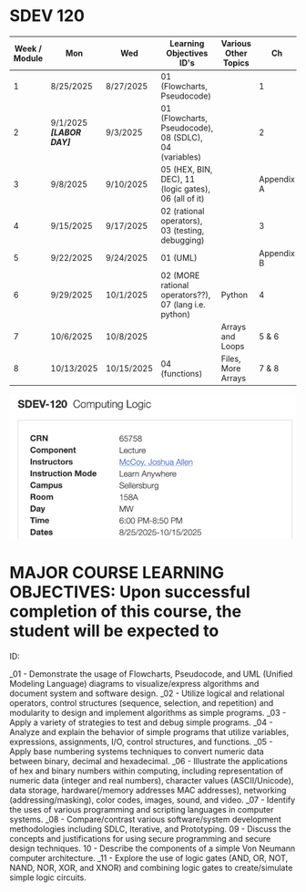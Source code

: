 # SDEV 120



| Week / Module | Mon                        | Wed        | Learning Objectives ID's                               | Various Other Topics | Ch         |
|---------------|----------------------------|------------|--------------------------------------------------------|----------------------|------------|
| 1             | 8/25/2025                  | 8/27/2025  | 01 (Flowcharts, Pseudocode)                            |                      | 1          |
| 2             | 9/1/2025 **_[LABOR DAY]_** | 9/3/2025   | 01 (Flowcharts, Pseudocode), 08 (SDLC), 04 (variables) |                      | 2          |
| 3             | 9/8/2025                   | 9/10/2025  | 05 (HEX, BIN, DEC), 11 (logic gates), 06 (all of it)   |                      | Appendix A |
| 4             | 9/15/2025                  | 9/17/2025  | 02 (rational operators), 03 (testing, debugging)       |                      | 3          |
| 5             | 9/22/2025                  | 9/24/2025  | 01 (UML)                                               |                      | Appendix B |
| 6             | 9/29/2025                  | 10/1/2025  | 02 (MORE rational operators??), 07 (lang i.e. python)  | Python               | 4          |
| 7             | 10/6/2025                  | 10/8/2025  |                                                        | Arrays and Loops     | 5 & 6      |
| 8             | 10/13/2025                 | 10/15/2025 | 04 (functions)                                         | Files, More Arrays   | 7 & 8      |




![class_info.png](class_info.png)



# MAJOR COURSE LEARNING OBJECTIVES: Upon successful completion of this course, the student will be expected to 

ID:

_01 - Demonstrate the usage of Flowcharts, Pseudocode, and UML (Unified Modeling Language) diagrams to visualize/express algorithms and document system and software design.
_02 - Utilize logical and relational operators, control structures (sequence, selection, and repetition) and modularity to design and implement algorithms as simple programs.
_03 - Apply a variety of strategies to test and debug simple programs.
_04 - Analyze and explain the behavior of simple programs that utilize variables, expressions, assignments, I/O, control structures, and functions.
_05 - Apply base numbering systems techniques to convert numeric data  between binary, decimal and hexadecimal.
_06 - Illustrate the applications of hex and binary numbers within computing, including representation of numeric data (integer and real numbers), character values (ASCII/Unicode), data storage, hardware(/memory addresses MAC  addresses), networking (addressing/masking), color codes, images, sound, and video.
_07 - Identify the uses of various programming and scripting languages in computer systems.
_08 - Compare/contrast various software/system development methodologies including SDLC, Iterative, and Prototyping.
        09 - Discuss the concepts and justifications for using secure programming and secure design techniques.
        10 - Describe the components of a simple Von Neumann computer architecture.
_11 - Explore the use of logic gates (AND, OR, NOT, NAND, NOR, XOR, and XNOR) and combining logic gates to create/simulate simple logic circuits.
